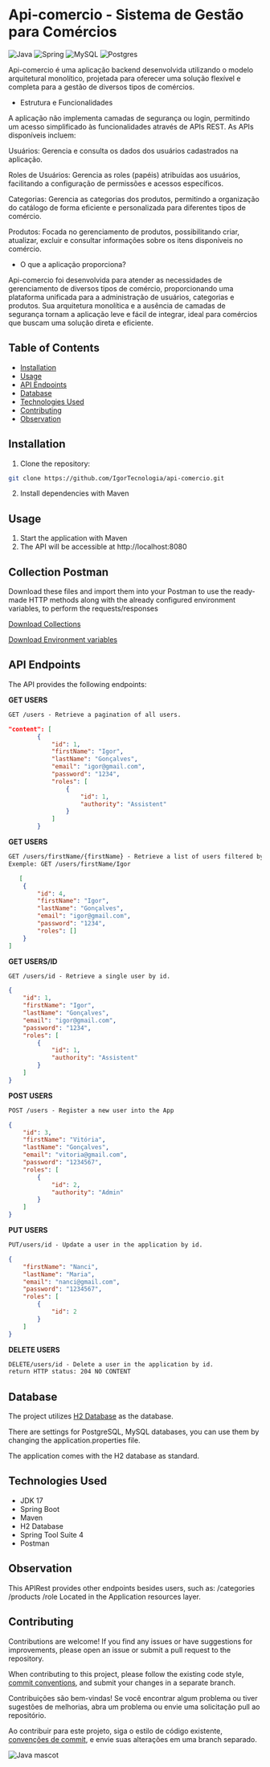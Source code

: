 # Api-comercio - Sistema de Gestão para Comércios

![Java](https://img.shields.io/badge/java-%23ED8B00.svg?style=for-the-badge&logo=openjdk&logoColor=white)
![Spring](https://img.shields.io/badge/spring-%236DB33F.svg?style=for-the-badge&logo=spring&logoColor=white)
![MySQL](https://img.shields.io/badge/mysql-4479A1.svg?style=for-the-badge&logo=mysql&logoColor=white)
![Postgres](https://img.shields.io/badge/postgres-%23316192.svg?style=for-the-badge&logo=postgresql&logoColor=white)

Api-comercio é uma aplicação backend desenvolvida utilizando o modelo arquitetural monolítico, projetada para oferecer uma solução flexível e completa para a gestão de diversos tipos de comércios.

- Estrutura e Funcionalidades

A aplicação não implementa camadas de segurança ou login, permitindo um acesso simplificado às funcionalidades através de APIs REST. As APIs disponíveis incluem:

Usuários: Gerencia e consulta os dados dos usuários cadastrados na aplicação.

Roles de Usuários: Gerencia as roles (papéis) atribuídas aos usuários, facilitando a configuração de permissões e acessos específicos.

Categorias: Gerencia as categorias dos produtos, permitindo a organização do catálogo de forma eficiente e personalizada para diferentes tipos de comércio.

Produtos: Focada no gerenciamento de produtos, possibilitando criar, atualizar, excluir e consultar informações sobre os itens disponíveis no comércio.

- O que a aplicação proporciona?

Api-comercio foi desenvolvida para atender as necessidades de gerenciamento de diversos tipos de comércio, proporcionando uma plataforma unificada para a administração de usuários, categorias e produtos. Sua arquitetura monolítica e a ausência de camadas de segurança tornam a aplicação leve e fácil de integrar, ideal para comércios que buscam uma solução direta e eficiente.

## Table of Contents

- [Installation](#installation)
- [Usage](#usage)
- [API Endpoints](#api-endpoints)
- [Database](#database)
- [Technologies Used](#technologies-used)
- [Contributing](#contributing)
- [Observation](#observation)

## Installation

1. Clone the repository:

```bash
git clone https://github.com/IgorTecnologia/api-comercio.git
```

2. Install dependencies with Maven

## Usage

1. Start the application with Maven
2. The API will be accessible at http://localhost:8080

## Collection Postman

Download these files and import them into your Postman to use the ready-made HTTP methods along with the already configured environment variables, to perform the requests/responses

[Download Collections](https://github.com/IgorTecnologia/api-comercio/blob/docs-postman/Api-comercio-collection.json)

[Download Environment variables](https://github.com/IgorTecnologia/api-comercio/blob/docs-postman/Local-%20host-environment.json)

## API Endpoints
The API provides the following endpoints:

**GET USERS**
```markdown
GET /users - Retrieve a pagination of all users.
```
```json
"content": [
        {
            "id": 1,
            "firstName": "Igor",
            "lastName": "Gonçalves",
            "email": "igor@gmail.com",
            "password": "1234",
            "roles": [
                {
                    "id": 1,
                    "authority": "Assistent"
                }
            ]
        }
```
**GET USERS**
```markdown
GET /users/firstName/{firstName} - Retrieve a list of users filtered by firstName.
Exemple: GET /users/firstName/Igor
```
```json
   [
    {
        "id": 4,
        "firstName": "Igor",
        "lastName": "Gonçalves",
        "email": "igor@gmail.com",
        "password": "1234",
        "roles": []
    }
]

```
**GET USERS/ID**
```markdown
GET /users/id - Retrieve a single user by id.
```

```json
{
    "id": 1,
    "firstName": "Igor",
    "lastName": "Gonçalves",
    "email": "igor@gmail.com",
    "password": "1234",
    "roles": [
        {
            "id": 1,
            "authority": "Assistent"
        }
    ]
}
```

**POST USERS**
```markdown
POST /users - Register a new user into the App
```
```json
{
    "id": 3,
    "firstName": "Vitória",
    "lastName": "Gonçalves",
    "email": "vitoria@gmail.com",
    "password": "1234567",
    "roles": [
        {
            "id": 2,
            "authority": "Admin"
        }
    ]
}
```
**PUT USERS**
```markdown
PUT/users/id - Update a user in the application by id.
```
```json
{
    "firstName": "Nanci",
    "lastName": "Maria",
    "email": "nanci@gmail.com",
    "password": "1234567",
    "roles": [
        {
            "id": 2
        }
    ]
}
```
**DELETE USERS**
```markdown
DELETE/users/id - Delete a user in the application by id.
return HTTP status: 204 NO CONTENT

```
## Database
The project utilizes [H2 Database](https://www.h2database.com/html/tutorial.html) as the database.

There are settings for PostgreSQL, MySQL databases, you can use them by changing the application.properties file.

The application comes with the H2 database as standard.

## Technologies Used

- JDK 17
- Spring Boot
- Maven
- H2 Database
- Spring Tool Suite 4
- Postman

## Observation
This APIRest provides other endpoints besides users, such as:
/categories
/products
/role
Located in the Application resources layer.

## Contributing

Contributions are welcome! If you find any issues or have suggestions for improvements, please open an issue or submit a pull request to the repository.

When contributing to this project, please follow the existing code style, [commit conventions](https://www.conventionalcommits.org/en/v1.0.0/), and submit your changes in a separate branch.

Contribuições são bem-vindas! Se você encontrar algum problema ou tiver sugestões de melhorias, abra um problema ou envie uma solicitação pull ao repositório.

Ao contribuir para este projeto, siga o estilo de código existente, [convenções de commit](https://medium.com/linkapi-solutions/conventional-commits-pattern-3778d1a1e657), e envie suas alterações em uma branch separado.

![Java mascot](https://img-c.udemycdn.com/course/750x422/3569929_d77b.jpg)

